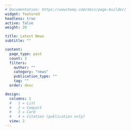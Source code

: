 ```yaml
---
# Documentation: https://wowchemy.com/docs/page-builder/
widget: featured
headless: true
active: false
weight: 20

title: Latest News
subtitle: ""

content:
  page_type: post
  count: 3
  filters:
    author: ""
    category: "news"
    publication_type: ""
    tag: ""
  order: desc

design:
  columns: 1
  #   1 = List
  #   2 = Compact
  #   3 = Card
  #   4 = Citation (publication only)
  view: 2
---
```

